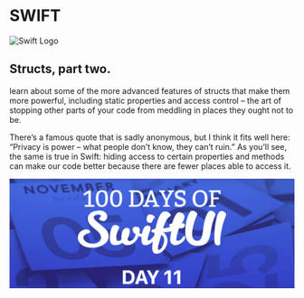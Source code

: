 # SWIFT

![Swift Logo](https://cdn-icons-png.flaticon.com/256/919/919833.png)

## Structs, part two.

learn about some of the more advanced features of structs that make them more powerful, including static properties and access control – the art of stopping other parts of your code from meddling in places they ought not to be.

There’s a famous quote that is sadly anonymous, but I think it fits well here: “Privacy is power – what people don’t know, they can’t ruin.” As you’ll see, the same is true in Swift: hiding access to certain properties and methods can make our code better because there are fewer places able to access it.

![Page 1](day11.png)

